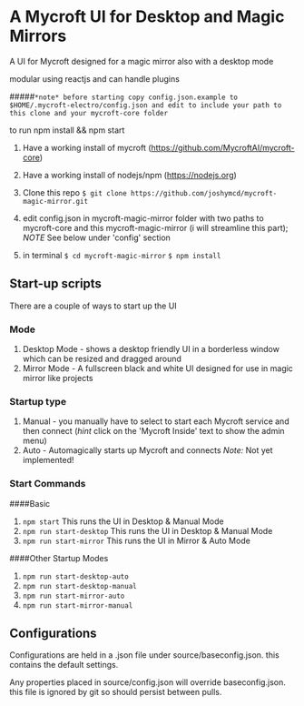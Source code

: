 # A Mycroft UI for Desktop and Magic Mirrors
A UI for Mycroft designed for a magic mirror also with a desktop mode

modular using reactjs and can handle plugins

#####`*note* before starting copy config.json.example to $HOME/.mycroft-electro/config.json and edit to include your path to this clone and your mycroft-core folder`

to run npm install && npm start

1. Have a working install of mycroft (https://github.com/MycroftAI/mycroft-core)
2. Have a working install of nodejs/npm (https://nodejs.org)
3. Clone this repo
```$ git clone https://github.com/joshymcd/mycroft-magic-mirror.git```

4. edit config.json in mycroft-magic-mirror folder with two paths to mycroft-core and this mycroft-magic-mirror (i will streamline this part);
  *NOTE* See below under 'config' section
5. in terminal
    ```$ cd mycroft-magic-mirror```
    ```$ npm install```

## Start-up scripts
There are a couple of ways to start up the UI

### Mode
1. Desktop Mode - shows a desktop friendly UI in a borderless window which can be resized and dragged around
2. Mirror Mode - A fullscreen black and white UI designed for use in magic mirror like projects

### Startup type
1. Manual - you manually have to select to start each Mycroft service and then connect (*hint* click on the 'Mycroft Inside' text to show the admin menu)
2. Auto - Automagically starts up Mycroft and connects
*Note:* Not yet implemented!

### Start Commands
####Basic
1. ``` npm start ```
This runs the UI in Desktop & Manual Mode
2. ``` npm run start-desktop ```
This runs the UI in Desktop & Manual Mode
3. ``` npm run start-mirror ```
This runs the UI in Mirror & Auto Mode

####Other Startup Modes
1. ```npm run start-desktop-auto```
2. ```npm run start-desktop-manual```
3. ```npm run start-mirror-auto```
4. ```npm run start-mirror-manual```

## Configurations
Configurations are held in a .json file under source/baseconfig.json. this contains the default settings.

Any properties placed in source/config.json will override baseconfig.json. this file is ignored by git so should persist between pulls.
